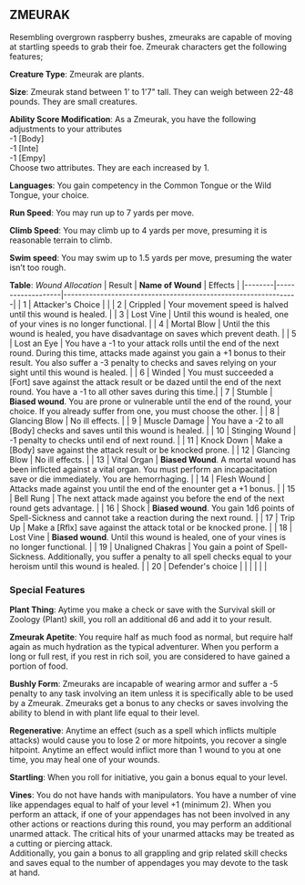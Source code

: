 ## ZMEURAK
Resembling overgrown raspberry bushes, zmeuraks are capable of moving at startling speeds to grab their foe. Zmeurak characters get the following features;

**Creature Type**: Zmeurak are plants.

**Size**: Zmeurak stand between 1' to 1'7" tall. They can weigh between 22-48 pounds. They are small creatures.

**Ability Score Modification**: As a Zmeurak, you have the following adjustments to your attributes  
-1 [Body]  
-1 [Inte]  
-1 [Empy]  
Choose two attributes. They are each increased by 1.

**Languages**: You gain competency in the Common Tongue or the Wild Tongue, your choice.

**Run Speed**: You may run up to 7 yards per move.

**Climb Speed**: You may climb up to 4 yards per move, presuming it is reasonable terrain to climb.

**Swim speed**: You may swim up to 1.5 yards per move, presuming the water isn’t too rough.

**Table**: *Wound Allocation*
| Result | **Name of Wound** | Effects                                                        |
|--------|-------------------|----------------------------------------------------------------|
|   1    | Attacker's Choice |                                                                |
|   2    | Crippled          | Your movement speed is halved until this wound is healed.      |
|   3    | Lost Vine      | Until this wound is healed, one of your vines is no longer functional. |
|   4    | Mortal Blow       | Until the this wound is healed, you have disadvantage on saves which prevent death. |
|   5    | Lost an Eye       | You have a -1 to your attack rolls until the end of the next round. During this time, attacks made against you gain a +1 bonus to their result. You also suffer a -3 penalty to checks and saves relying on your sight until this wound is healed. |
|   6    | Winded            | You must succeeded a [Fort] save against the attack result or be dazed until the end of the next round. You have a -1 to all other saves during this time.|
|   7    | Stumble | **Biased wound**. You are prone or vulnerable until the end of the round, your choice. If you already suffer from one, you must choose the other. |
|   8    | Glancing Blow     | No ill effects.                                     |
|   9    | Muscle Damage     | You have a -2 to all [Body] checks and saves until this wound is healed. |
|   10   | Stinging Wound    | -1 penalty to checks until end of next round. |
|   11   | Knock Down | Make a [Body] save against the attack result  or be knocked prone. |
|   12   | Glancing Blow | No ill effects. |
|   13   | Vital Organ | **Biased Wound**. A mortal wound has been inflicted against a vital organ. You must perform an incapacitation save or die immediately. You are hemorrhaging. |
|   14   | Flesh Wound | Attacks made against you until the end of the enounter get a +1 bonus. |
|   15   | Bell Rung | The next attack made against you before the end of the next round gets advantage.  |
|   16   | Shock | **Biased wound**. You gain 1d6 points of Spell-Sickness and cannot take a reaction during the next round. |
|   17   | Trip Up           | Make a [Rflx] save against the attack total or be knocked prone.                                  |
|   18   | Lost Vine | **Biased wound**. Until this wound is healed, one of your vines is no longer functional. |
|   19   | Unaligned Chakras | You gain a point of Spell-Sickness. Additionally, you suffer a penalty to all spell checks equal to your heroism until this wound is healed. |
|   20   | Defender's choice |                                   |
|        |                                                |                                   |

### Special Features

**Plant Thing**: Aytime you make a check or save with the Survival skill or Zoology (Plant) skill, you roll an additional d6 and add it to your result.

**Zmeurak Apetite**: You require half as much food as normal, but require half again as much hydration as the typical adventurer. When you perform a long or full rest, if you rest in rich soil, you are considered to have gained a portion of food.

**Bushly Form**: Zmeuraks are incapable of wearing armor and suffer a -5 penalty to any task involving an item unless it is specifically able to be used by a Zmeurak.
Zmeuraks get a bonus to any checks or saves involving the ability to blend in with plant life equal to their level.

**Regenerative**: Anytime an effect (such as a spell which inflicts multiple attacks) would cause you to lose 2 or more hitpoints, you recover a single hitpoint. Anytime an effect would inflict more than 1 wound to you at one time, you may heal one of your wounds.

**Startling**: When you roll for initiative, you gain a bonus equal to your level.

**Vines**: You do not have hands with manipulators. You have a number of vine like appendages equal to half of your level +1 (minimum 2). When you perform an attack, if one of your appendages has not been involved in any other actions or reactions during this round, you may perform an additional unarmed attack. The critical hits of your unarmed attacks may be treated as a cutting or piercing attack.  
Additionally, you gain a bonus to all grappling and grip related skill checks and saves equal to the number of appendages you may devote to the task at hand.
